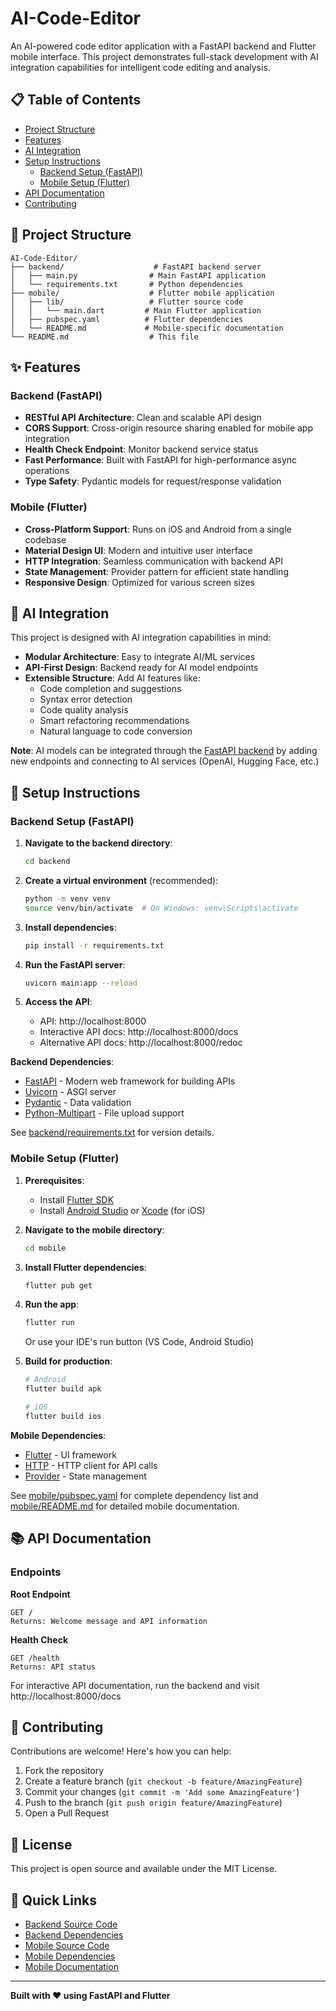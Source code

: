 # AI-Code-Editor

An AI-powered code editor application with a FastAPI backend and Flutter mobile interface. This project demonstrates full-stack development with AI integration capabilities for intelligent code editing and analysis.

## 📋 Table of Contents

- [Project Structure](#project-structure)
- [Features](#features)
- [AI Integration](#ai-integration)
- [Setup Instructions](#setup-instructions)
  - [Backend Setup (FastAPI)](#backend-setup-fastapi)
  - [Mobile Setup (Flutter)](#mobile-setup-flutter)
- [API Documentation](#api-documentation)
- [Contributing](#contributing)

## 📁 Project Structure

```
AI-Code-Editor/
├── backend/                    # FastAPI backend server
│   ├── main.py                # Main FastAPI application
│   └── requirements.txt       # Python dependencies
├── mobile/                    # Flutter mobile application
│   ├── lib/                   # Flutter source code
│   │   └── main.dart         # Main Flutter application
│   ├── pubspec.yaml          # Flutter dependencies
│   └── README.md             # Mobile-specific documentation
└── README.md                  # This file
```

## ✨ Features

### Backend (FastAPI)
- **RESTful API Architecture**: Clean and scalable API design
- **CORS Support**: Cross-origin resource sharing enabled for mobile app integration
- **Health Check Endpoint**: Monitor backend service status
- **Fast Performance**: Built with FastAPI for high-performance async operations
- **Type Safety**: Pydantic models for request/response validation

### Mobile (Flutter)
- **Cross-Platform Support**: Runs on iOS and Android from a single codebase
- **Material Design UI**: Modern and intuitive user interface
- **HTTP Integration**: Seamless communication with backend API
- **State Management**: Provider pattern for efficient state handling
- **Responsive Design**: Optimized for various screen sizes

## 🤖 AI Integration

This project is designed with AI integration capabilities in mind:

- **Modular Architecture**: Easy to integrate AI/ML services
- **API-First Design**: Backend ready for AI model endpoints
- **Extensible Structure**: Add AI features like:
  - Code completion and suggestions
  - Syntax error detection
  - Code quality analysis
  - Smart refactoring recommendations
  - Natural language to code conversion

**Note**: AI models can be integrated through the [FastAPI backend](backend/main.py) by adding new endpoints and connecting to AI services (OpenAI, Hugging Face, etc.)

## 🚀 Setup Instructions

### Backend Setup (FastAPI)

1. **Navigate to the backend directory**:
   ```bash
   cd backend
   ```

2. **Create a virtual environment** (recommended):
   ```bash
   python -m venv venv
   source venv/bin/activate  # On Windows: venv\Scripts\activate
   ```

3. **Install dependencies**:
   ```bash
   pip install -r requirements.txt
   ```

4. **Run the FastAPI server**:
   ```bash
   uvicorn main:app --reload
   ```

5. **Access the API**:
   - API: http://localhost:8000
   - Interactive API docs: http://localhost:8000/docs
   - Alternative API docs: http://localhost:8000/redoc

**Backend Dependencies**:
- [FastAPI](https://fastapi.tiangolo.com/) - Modern web framework for building APIs
- [Uvicorn](https://www.uvicorn.org/) - ASGI server
- [Pydantic](https://docs.pydantic.dev/) - Data validation
- [Python-Multipart](https://andrew-d.github.io/python-multipart/) - File upload support

See [backend/requirements.txt](backend/requirements.txt) for version details.

### Mobile Setup (Flutter)

1. **Prerequisites**:
   - Install [Flutter SDK](https://flutter.dev/docs/get-started/install)
   - Install [Android Studio](https://developer.android.com/studio) or [Xcode](https://developer.apple.com/xcode/) (for iOS)

2. **Navigate to the mobile directory**:
   ```bash
   cd mobile
   ```

3. **Install Flutter dependencies**:
   ```bash
   flutter pub get
   ```

4. **Run the app**:
   ```bash
   flutter run
   ```
   Or use your IDE's run button (VS Code, Android Studio)

5. **Build for production**:
   ```bash
   # Android
   flutter build apk
   
   # iOS
   flutter build ios
   ```

**Mobile Dependencies**:
- [Flutter](https://flutter.dev/) - UI framework
- [HTTP](https://pub.dev/packages/http) - HTTP client for API calls
- [Provider](https://pub.dev/packages/provider) - State management

See [mobile/pubspec.yaml](mobile/pubspec.yaml) for complete dependency list and [mobile/README.md](mobile/README.md) for detailed mobile documentation.

## 📚 API Documentation

### Endpoints

**Root Endpoint**
```
GET /
Returns: Welcome message and API information
```

**Health Check**
```
GET /health
Returns: API status
```

For interactive API documentation, run the backend and visit http://localhost:8000/docs

## 🤝 Contributing

Contributions are welcome! Here's how you can help:

1. Fork the repository
2. Create a feature branch (`git checkout -b feature/AmazingFeature`)
3. Commit your changes (`git commit -m 'Add some AmazingFeature'`)
4. Push to the branch (`git push origin feature/AmazingFeature`)
5. Open a Pull Request

## 📄 License

This project is open source and available under the MIT License.

## 🔗 Quick Links

- [Backend Source Code](backend/main.py)
- [Backend Dependencies](backend/requirements.txt)
- [Mobile Source Code](mobile/lib/main.dart)
- [Mobile Dependencies](mobile/pubspec.yaml)
- [Mobile Documentation](mobile/README.md)

---

**Built with ❤️ using FastAPI and Flutter**
